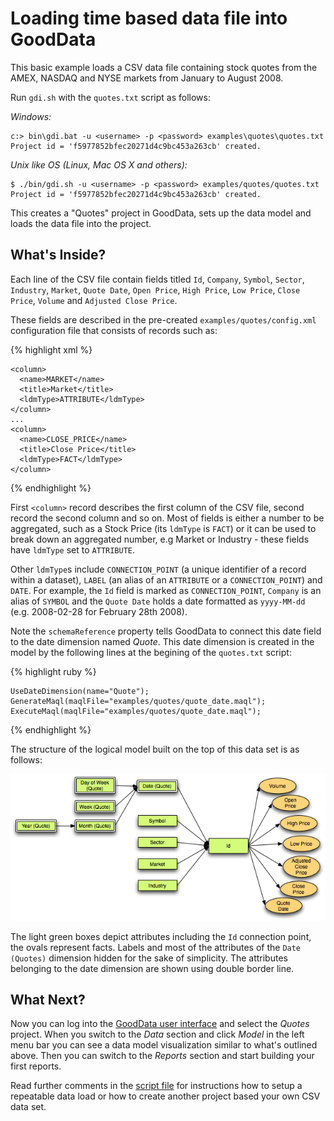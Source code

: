 # Loading time based data file into GoodData

This basic example loads a CSV data file containing stock quotes from the AMEX, NASDAQ and NYSE markets from January to August 2008.

Run `gdi.sh` with the `quotes.txt` script as follows:

_Windows:_

    c:> bin\gdi.bat -u <username> -p <password> examples\quotes\quotes.txt
    Project id = 'f5977852bfec20271d4c9bc453a263cb' created.

_Unix like OS (Linux, Mac OS X and others):_

    $ ./bin/gdi.sh -u <username> -p <password> examples/quotes/quotes.txt
    Project id = 'f5977852bfec20271d4c9bc453a263cb' created.

This creates a "Quotes" project in GoodData, sets up the data model and loads the data file into the project.

## What's Inside?

Each line of the CSV file contain fields titled `Id`, `Company`, `Symbol`, `Sector`, `Industry`, `Market`, `Quote Date`, `Open Price`, `High Price`, `Low Price`, `Close Price`, `Volume` and `Adjusted Close Price`.

These fields are described in the pre-created `examples/quotes/config.xml` configuration file that consists of records such as:

{% highlight xml %}

    <column>
      <name>MARKET</name>
      <title>Market</title>
      <ldmType>ATTRIBUTE</ldmType>
    </column>
    ...
    <column>
      <name>CLOSE_PRICE</name>
      <title>Close Price</title>
      <ldmType>FACT</ldmType>
    </column>

{% endhighlight %}

First `<column>` record describes the first column of the CSV file, second record the second column and so on. Most of fields is either a number to be aggregated, such as a Stock Price (its `ldmType` is `FACT`) or it can be used to break down an aggregated number, e.g Market or Industry - these fields have `ldmType` set to `ATTRIBUTE`.

Other `ldmType`s include `CONNECTION_POINT` (a unique identifier of a record within a dataset), `LABEL` (an alias of an `ATTRIBUTE` or a `CONNECTION_POINT`) and `DATE`. For example, the `Id` field is marked as `CONNECTION_POINT`, `Company` is an alias of `SYMBOL` and the `Quote Date` holds a date formatted as `yyyy-MM-dd` (e.g. 2008-02-28 for February 28th 2008).

Note the `schemaReference` property tells GoodData to connect this date field to the date dimension named _Quote_. This date dimension is created in the model by the following lines at the begining of the `quotes.txt` script:

{% highlight ruby %}

    UseDateDimension(name="Quote");
    GenerateMaql(maqlFile="examples/quotes/quote_date.maql");
    ExecuteMaql(maqlFile="examples/quotes/quote_date.maql");

{% endhighlight %}

The structure of the logical model built on the top of this data set is as follows:

![Quotes Logical Model Diagram](https://github.com/gooddata/GoodData-CL/blob/master/cli-distro/examples/quotes/quotes_ldm.png "Quotes Logical Model Diagram")

The light green boxes depict attributes including the `Id` connection point, the ovals represent facts. Labels and most of the attributes of the `Date (Quotes)` dimension hidden for the sake of simplicity. The attributes belonging to the date dimension are shown using double border line. 

## What Next?

Now you can log into the [GoodData user interface](https://secure.gooddata.com/) and select the _Quotes_ project. When you switch to the _Data_ section and click _Model_ in the left menu bar you can see a data model visualization similar to what's outlined above. Then you can switch to the _Reports_ section and start building your first reports. 

Read further comments in the [script file](http://github.com/gooddata/GoodData-CL/blob/master/cli-distro/examples/quotes/quotes.txt) for instructions how to setup a repeatable data load or how to create another project based your own CSV data set.
